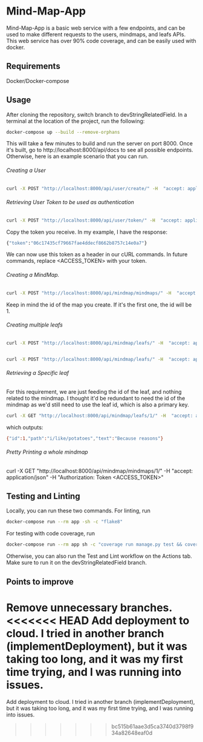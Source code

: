 # Mind-Map-App

Mind-Map-App is a basic web service with a few endpoints, and can be used to make different requests to the users, mindmaps, and leafs APIs. This web service has over 90% code coverage, and can be easily used with docker.

## Requirements
Docker/Docker-compose

## Usage

After cloning the repository, switch branch to devStringRelatedField. In a terminal at the location of the project, run the following:

```bash
docker-compose up --build --remove-orphans

```

This will take a few minutes to build and run the server on port 8000. Once it's built,
go to http://localhost:8000/api/docs to see all possible endpoints. Otherwise, here is an example scenario that you can run.

###### Creating a User
```bash
curl -X POST "http://localhost:8000/api/user/create/" -H  "accept: application/json" -H  "Content-Type: application/json" -d "{\"email\":\"test1@example.com\",\"password\":\"testpassword123\",\"name\":\"John Doe\"}"
```

###### Retrieving User Token to be used as authentication
```bash
curl -X POST "http://localhost:8000/api/user/token/" -H  "accept: application/json" -H  "Content-Type: application/x-www-form-urlencoded" -d "email=test1%40example.com&password=testpassword123"
```

Copy the token you receive. In my example, I have the response:
```bash
{"token":"06c17435cf79667fae4ddecf8662b8757c14e0a7"} 
```
We can now use this token as a header in our cURL commands. In future commands, replace <ACCESS_TOKEN> with your token. 

###### Creating a MindMap. 

```bash
curl -X POST "http://localhost:8000/api/mindmap/mindmaps/" -H  "accept: application/json" -H  "Content-Type: application/json" -H  "Authorization: Token <ACCESS_TOKEN>" -d "{\"title\":\"Sample MindMap\"}"
```

Keep in mind the id of the map you create. If it's the first one, the id will be 1.

###### Creating multiple leafs

```bash
curl -X POST "http://localhost:8000/api/mindmap/leafs/" -H  "accept: application/json" -H  "Content-Type: application/json" -H  "Authorization: Token <ACCESS_TOKEN>" -d "{\"mindmap\":1,\"path\":\"i/like/potatoes\",\"text\":\"Because reasons\"}"


curl -X POST "http://localhost:8000/api/mindmap/leafs/" -H  "accept: application/json" -H  "Content-Type: application/json" -H  "Authorization: Token <ACCESS_TOKEN>" -d "{\"mindmap\":1,\"path\":\"i/eat/tomatoes\",\"text\":\"Because other reasons\"}"
```

###### Retrieving a Specific leaf

For this requirement, we are just feeding the id of the leaf, and nothing related to the mindmap. 
I thought it'd be redundant to need the id of the mindmap as we'd still need to use the leaf id, which is also a primary key. 

```bash
curl -X GET "http://localhost:8000/api/mindmap/leafs/1/" -H  "accept: application/json" -H  "Authorization: Token <ACCESS_TOKEN>"
```

which outputs:
```bash
{"id":1,"path":"i/like/potatoes","text":"Because reasons"}
```

###### Pretty Printing a whole mindmap
curl -X GET "http://localhost:8000/api/mindmap/mindmaps/1/" -H  "accept: application/json" -H  "Authorization: Token <ACCESS_TOKEN>"


## Testing and Linting
Locally, you can run these two commands. For linting, run
```bash
docker-compose run --rm app -sh -c "flake8"
```


For testing with code coverage, run

```bash
docker-compose run --rm app sh -c "coverage run manage.py test && coverage report"
```

Otherwise, you can also run the Test and Lint workflow on the Actions tab. Make sure to run it on the 
devStringRelatedField branch. 

## Points to improve
Remove unnecessary branches.
<<<<<<< HEAD
Add deployment to cloud. I tried in another branch (implementDeployment), but it was taking too long, and it was my first time trying, and I was running into issues. 
=======
Add deployment to cloud. I tried in another branch (implementDeployment), but it was taking too long, and it was my first time trying, and I was running into issues. 
>>>>>>> bc515b61aae3d5ca3740d3798f934a82648eaf0d
